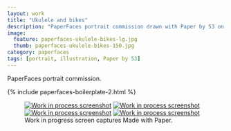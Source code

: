 ```yaml
---
layout: work
title: "Ukulele and bikes"
description: "PaperFaces portrait commission drawn with Paper by 53 on an iPad."
image: 
  feature: paperfaces-ukulele-bikes-lg.jpg
  thumb: paperfaces-ukulele-bikes-150.jpg
category: paperfaces
tags: [portrait, illustration, Paper by 53]
---
```


PaperFaces portrait commission.

{% include paperfaces-boilerplate-2.html %}

<figure class="third">
	<a href="{{ site.url }}/images/paperfaces-ukulele-bikes-process-1-lg.jpg"><img src="{{ site.url }}/images/paperfaces-ukulele-bikes-process-1-600.jpg" alt="Work in process screenshot"></a>
	<a href="{{ site.url }}/images/paperfaces-ukulele-bikes-process-2-lg.jpg"><img src="{{ site.url }}/images/paperfaces-ukulele-bikes-process-2-600.jpg" alt="Work in process screenshot"></a>
	<a href="{{ site.url }}/images/paperfaces-ukulele-bikes-process-3-lg.jpg"><img src="{{ site.url }}/images/paperfaces-ukulele-bikes-process-3-600.jpg" alt="Work in process screenshot"></a>
  <a href="{{ site.url }}/images/paperfaces-ukulele-bikes-process-4-lg.jpg"><img src="{{ site.url }}/images/paperfaces-ukulele-bikes-process-4-600.jpg" alt="Work in process screenshot"></a>
	<figcaption>Work in progress screen captures Made with Paper.</figcaption>
</figure>